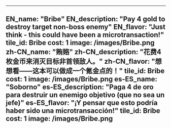 ---

EN_name: "Bribe"
EN_description: "Pay 4 gold to destroy target non-boss enemy"
EN_flavor: "Just think - this could have been a microtransaction!"
tile_id: Bribe
cost: 1
image: /images/Bribe.png
zh-CN_name: "贿赂"
zh-CN_description: "花费4枚金币来消灭目标非首领敌人。"
zh-CN_flavor: "想想看——这本可以做成一个氪金点的！"
tile_id: Bribe
cost: 1
image: /images/Bribe.png
es-ES_name: "Soborno"
es-ES_description: "Paga 4 de oro para destruir un enemigo objetivo (que no sea un jefe)"
es-ES_flavor: "¡Y pensar que esto podría haber sido una microtransacción!"
tile_id: Bribe
cost: 1
image: /images/Bribe.png
---